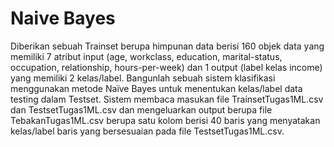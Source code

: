 # Naive Bayes

Diberikan sebuah Trainset berupa himpunan data berisi 160 objek data yang memiliki 7 atribut input (age, workclass, education, marital-status, occupation, relationship, hours-per-week) dan 1 output (label kelas income) yang memiliki 2 kelas/label. Bangunlah sebuah sistem klasifikasi menggunakan metode Naïve Bayes untuk menentukan kelas/label data testing dalam Testset. Sistem membaca masukan file TrainsetTugas1ML.csv dan TestsetTugas1ML.csv dan mengeluarkan output berupa file TebakanTugas1ML.csv berupa satu kolom berisi 40 baris yang menyatakan kelas/label baris yang bersesuaian pada file TestsetTugas1ML.csv.
